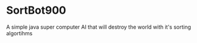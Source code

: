 # SortBot900
A simple java super computer AI that will destroy the world with it's sorting algortihms
